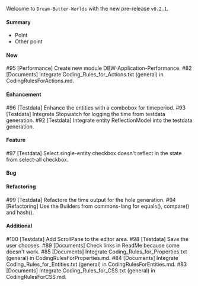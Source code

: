 Welcome to `Dream-Better-Worlds` with the new pre-release `v0.2.1`.



#### Summary
* Point
* Other point



#### New
#95 [Performance] Create new module DBW-Application-Performance.
#82 [Documents] Integrate Coding_Rules_for_Actions.txt (general) in CodingRulesForActions.md.



#### Enhancement
#96 [Testdata] Enhance the entities with a combobox for timeperiod.
#93 [Testdata] Integrate Stopwatch for logging the time from testdata generation.
#92 [Testdata] Integrate entity ReflectionModel into the testdata generation.



#### Feature
#97 [Testdata] Select single-entity checkbox doesn't reflect in the state from select-all checkbox.



#### Bug



#### Refactoring
#99 [Testdata] Refactore the time output for the hole generation.
#94 [Refactoring] Use the Builders from commons-lang for equals(), compare() and hash().



#### Additional



[//]: # (Issues which will be integrated in this release)
#100 [Testdata] Add ScrollPane to the editor area.
#98 [Testdata] Save the user chooses.
#89 [Documents] Check links in ReadMe because some doesn't work.
#85 [Documents] Integrate Coding_Rules_for_Properties.txt (general) in CodingRulesForProperties.md.
#84 [Documents] Integrate Coding_Rules_for_Entities.txt (general) in CodingRulesForEntities.md.
#83 [Documents] Integrate Coding_Rules_for_CSS.txt (general) in CodingRulesForCSS.md.

